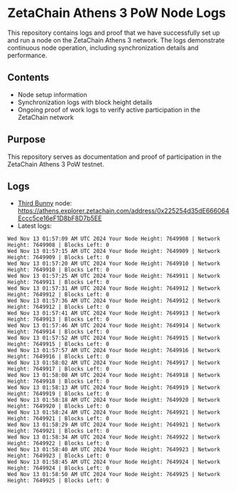 # ZetaChain Athens 3 PoW Node Logs
This repository contains logs and proof that we have successfully set up and run a node on the ZetaChain Athens 3 network. The logs demonstrate continuous node operation, including synchronization details and performance.

## Contents
- Node setup information
- Synchronization logs with block height details
- Ongoing proof of work logs to verify active participation in the ZetaChain network

## Purpose
This repository serves as documentation and proof of participation in the ZetaChain Athens 3 PoW testnet.

## Logs

- [Third Bunny](https://thirdbunny.xyz/) node: https://athens.explorer.zetachain.com/address/0x225254d35dE666064Eccc5ce16eF1D8bF8D7b5EE
- Latest logs:
```
Wed Nov 13 01:57:09 AM UTC 2024 Your Node Height: 7649908 | Network Height: 7649908 | Blocks Left: 0
Wed Nov 13 01:57:15 AM UTC 2024 Your Node Height: 7649909 | Network Height: 7649909 | Blocks Left: 0
Wed Nov 13 01:57:20 AM UTC 2024 Your Node Height: 7649910 | Network Height: 7649910 | Blocks Left: 0
Wed Nov 13 01:57:25 AM UTC 2024 Your Node Height: 7649911 | Network Height: 7649911 | Blocks Left: 0
Wed Nov 13 01:57:31 AM UTC 2024 Your Node Height: 7649912 | Network Height: 7649912 | Blocks Left: 0
Wed Nov 13 01:57:36 AM UTC 2024 Your Node Height: 7649912 | Network Height: 7649912 | Blocks Left: 0
Wed Nov 13 01:57:41 AM UTC 2024 Your Node Height: 7649913 | Network Height: 7649913 | Blocks Left: 0
Wed Nov 13 01:57:46 AM UTC 2024 Your Node Height: 7649914 | Network Height: 7649914 | Blocks Left: 0
Wed Nov 13 01:57:52 AM UTC 2024 Your Node Height: 7649915 | Network Height: 7649915 | Blocks Left: 0
Wed Nov 13 01:57:57 AM UTC 2024 Your Node Height: 7649916 | Network Height: 7649916 | Blocks Left: 0
Wed Nov 13 01:58:02 AM UTC 2024 Your Node Height: 7649917 | Network Height: 7649917 | Blocks Left: 0
Wed Nov 13 01:58:08 AM UTC 2024 Your Node Height: 7649918 | Network Height: 7649918 | Blocks Left: 0
Wed Nov 13 01:58:13 AM UTC 2024 Your Node Height: 7649919 | Network Height: 7649919 | Blocks Left: 0
Wed Nov 13 01:58:18 AM UTC 2024 Your Node Height: 7649920 | Network Height: 7649920 | Blocks Left: 0
Wed Nov 13 01:58:24 AM UTC 2024 Your Node Height: 7649921 | Network Height: 7649921 | Blocks Left: 0
Wed Nov 13 01:58:29 AM UTC 2024 Your Node Height: 7649921 | Network Height: 7649921 | Blocks Left: 0
Wed Nov 13 01:58:34 AM UTC 2024 Your Node Height: 7649922 | Network Height: 7649922 | Blocks Left: 0
Wed Nov 13 01:58:40 AM UTC 2024 Your Node Height: 7649923 | Network Height: 7649923 | Blocks Left: 0
Wed Nov 13 01:58:45 AM UTC 2024 Your Node Height: 7649924 | Network Height: 7649924 | Blocks Left: 0
Wed Nov 13 01:58:50 AM UTC 2024 Your Node Height: 7649925 | Network Height: 7649925 | Blocks Left: 0
```
